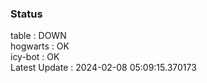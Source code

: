 ### Status


table : DOWN  
hogwarts : OK  
icy-bot : OK  
Latest Update : 2024-02-08 05:09:15.370173

